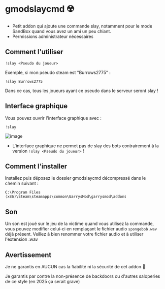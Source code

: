 # gmodslaycmd ☢️

- Petit addon qui ajoute une commande slay, notamment pour le mode SandBox quand vous avez un ami un peu chiant.
- Permissions administrateur nécessaires

## Comment l'utiliser 

`!slay <Pseudo du joueur>`

Exemple, si mon pseudo steam est "Burrows2775" : 

`!slay Burrows2775`

Dans ce cas, tous les joueurs ayant ce pseudo dans le serveur seront slay !


## Interface graphique

Vous pouvez ouvrir l'interface graphique avec : 

`!slay`

![image](https://i.imgur.com/r5KHtFX.png)

- L'interface graphique ne permet pas de slay des bots contrairement à la version `!slay <Pseudo du joueur>` !


## Comment l'installer

Installez puis déposez le dossier gmodslaycmd décompressé dans le chemin suivant : 

`C:\Program Files (x86)\Steam\steamapps\common\GarrysMod\garrysmod\addons`

## Son

Un son est joué sur le jeu de la victime quand vous utilisez la commande, vous pouvez modifier celui-ci en remplaçant le fichier audio `spongebob.wav` déjà présent. Veillez à bien renommer votre fichier audio et à utiliser l'extension .wav

## Avertissement

Je ne garantis en AUCUN cas la fiabilité ni la sécurité de cet addon 🙂

Je garantis par contre la non-présence de backdoors ou d'autres saloperies de ce style (en 2025 ça serait grave)



